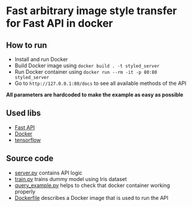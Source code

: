 # Fast arbitrary image style transfer for Fast API in docker

## How to run
* Install and run Docker
* Build Docker image using `docker build . -t styled_server`
* Run Docker container using `docker run --rm -it -p 80:80 styled_server`
* Go to `http://127.0.0.1:80/docs` to see all available methods of the API

**All parameters are hardcoded to make the example as easy as possible** 
## Used libs
* [Fast API](https://fastapi.tiangolo.com/)
* [Docker](https://www.docker.com/)
* [tensorflow](https://www.tensorflow.org)

## Source code
* [server.py](server.py) contains API logic
* [train.py](train.py) trains dummy model using Iris dataset
* [query_example.py](query_example.py) helps to check that docker container working properly
* [Dockerfile](Dockerfile) describes a Docker image that is used to run the API
